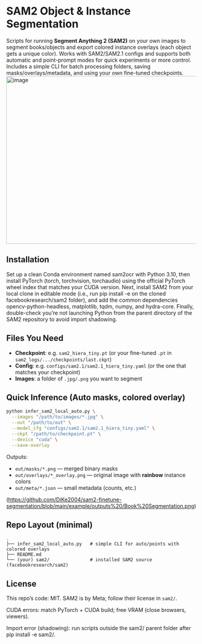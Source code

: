 # SAM2 Object & Instance Segmentation

Scripts for running **Segment Anything 2 (SAM2)** on your own images to segment books/objects and export colored instance overlays (each object gets a unique color). Works with SAM2/SAM2.1 configs and supports both automatic and point-prompt modes for quick experiments or more control. Includes a simple CLI for batch processing folders, saving masks/overlays/metadata, and using your own fine-tuned checkpoints.
<img width="1762" height="444" alt="image" src="https://github.com/user-attachments/assets/cddc9369-f8d8-4c52-8279-23d56d0e786a" />


## Installation 

Set up a clean Conda environment named sam2ocr with Python 3.10, then install PyTorch (torch, torchvision, torchaudio) using the official PyTorch wheel index that matches your CUDA version. Next, install SAM2 from your local clone in editable mode (i.e., run pip install -e on the cloned facebookresearch/sam2 folder), and add the common dependencies opencv-python-headless, matplotlib, tqdm, numpy, and hydra-core. Finally, double-check you’re not launching Python from the parent directory of the SAM2 repository to avoid import shadowing.

## Files You Need

* **Checkpoint**: e.g. `sam2_hiera_tiny.pt` (or your fine-tuned `.pt` in `sam2_logs/.../checkpoints/last.ckpt`)
* **Config**: e.g. `configs/sam2.1/sam2.1_hiera_tiny.yaml` (or the one that matches your checkpoint)
* **Images**: a folder of `.jpg/.png` you want to segment

## Quick Inference (Auto masks, colored overlay)

```bash
python infer_sam2_local_auto.py \
  --images "/path/to/images/*.jpg" \
  --out "/path/to/out" \
  --model_cfg "configs/sam2.1/sam2.1_hiera_tiny.yaml" \
  --ckpt "/path/to/checkpoint.pt" \
  --device "cuda" \
  --save-overlay
```

Outputs:

* `out/masks/*.png` — merged binary masks
* `out/overlays/*_overlay.png` — original image with **rainbow** instance colors
* `out/meta/*.json` — small metadata (counts, etc.)

(https://github.com/DiKe2004/sam2-finetune-segmentation/blob/main/example/outputs%20/Book%20Segmentation.png)


## Repo Layout (minimal)

```
.
├── infer_sam2_local_auto.py   # simple CLI for auto/points with colored overlays
├── README.md
└── (your) sam2/               # installed SAM2 source (facebookresearch/sam2)
```

## License

This repo’s code: MIT.
SAM2 is by Meta; follow their license in `sam2/`.

CUDA errors: match PyTorch + CUDA build; free VRAM (close browsers, viewers).

Import error (shadowing): run scripts outside the sam2/ parent folder after pip install -e sam2/.
